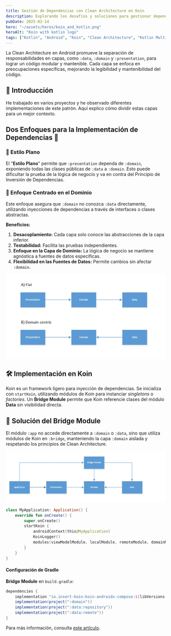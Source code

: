```yaml
---
title: Gestión de Dependencias con Clean Architecture en Koin
description: Explorando los desafíos y soluciones para gestionar dependencias en proyectos Android usando Koin como inyector de dependencias.
pubDate: 2025-02-14
hero: "~/assets/heros/koin_and_kotlin.png"
heroAlt: "Koin with kotlin logo"
tags: ["Kotlin", "Android", "Koin", "Clean Architecture", "Kotlin Multiplatform"]
---
```


La Clean Architecture en Android promueve la separación de responsabilidades en capas, como `:data`, `:domain` y `:presentation`, para lograr un código modular y mantenible. Cada capa se enfoca en preocupaciones específicas, mejorando la legibilidad y mantenibilidad del código.

## 📘 Introducción 

He trabajado en varios proyectos y he observado diferentes implementaciones de este patrón. Aquí explico cómo dividir estas capas para un mejor contexto.

## Dos Enfoques para la Implementación de Dependencias 🔧

### 🏢 Estilo Plano 

El "**Estilo Plano**" permite que `:presentation` dependa de `:domain`, exponiendo todas las clases públicas de `:data` a `:domain`. Esto puede dificultar la prueba de la lógica de negocio y va en contra del Principio de Inversión de Dependencias.

### 🧩 Enfoque Centrado en el Dominio 

Este enfoque asegura que `:domain` no conozca `:data` directamente, utilizando inyecciones de dependencias a través de interfaces o clases abstractas.

**Beneficios:**

1. **Desacoplamiento:** Cada capa solo conoce las abstracciones de la capa inferior.
2. **Testabilidad:** Facilita las pruebas independientes.
3. **Enfoque en la Capa de Dominio:** La lógica de negocio se mantiene agnóstica a fuentes de datos específicas.
4. **Flexibilidad en las Fuentes de Datos:** Permite cambios sin afectar `:domain`.

![Arquitectura](src/assets/posts/flat_and_domain_centric_arquitechture.webp)

## 🛠️ Implementación en Koin 

Koin es un framework ligero para inyección de dependencias. Se inicializa con `startKoin`, utilizando módulos de Koin para instanciar *singletons* o *factories*. Un **Bridge Module** permite que Koin referencie clases del módulo **Data** sin visibilidad directa.

## 🌉 Solución del Bridge Module 

El módulo `:app` no accede directamente a `:domain` o `:data`, sino que utiliza módulos de Koin en `:bridge`, manteniendo la capa `:domain` aislada y respetando los principios de Clean Architecture.

![Arquitectura Bridge Module](src/assets/posts/arquitechture_bridge_module.webp)

```kotlin
class MyApplication: Application() {
    override fun onCreate() {
        super.onCreate()
        startKoin {
            androidContext(this@MyApplication)
            KoinLogger()
            modules(viewModelModule, localModule, remoteModule, domainModule)
        }
    }
}
```

#### Configuración de Gradle

**Bridge Module** en `build.gradle`:
```gradle
dependencies {
    implementation "io.insert-koin:koin-androidx-compose:${libVersions.koin_version}"
    implementation(project(":domain"))
    implementation(project(":data:repository"))
    implementation(project(":data:remote"))
}
```

Para más información, consulta [este artículo](https://medium.com/@StefanoBozzoni/clean-code-multi-module-architecture-with-koin-9a40a96bc58b).